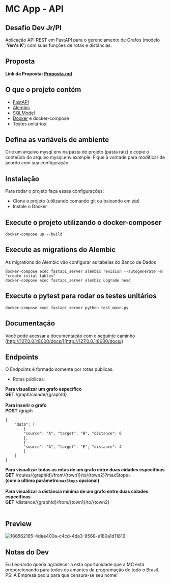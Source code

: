 # MC App - API

## Desafio Dev Jr/Pl

Aplicação API REST em FastAPI para o gerenciamento de Grafos (modelo '<b>Yen's K</b>') com suas funções de rotas e distâncias.

## Proposta
<b>Link da Proposta: [Proposta.md](./proposta.md#desafio-dev-jrpl)</b>

## O que o projeto contém
- [FastAPI](https://fastapi.tiangolo.com/)
- [Alembic](https://alembic.sqlalchemy.org/en/latest/)
- [SQLModel](https://sqlmodel.tiangolo.com/)
- [Docker](https://www.docker.com/) e docker-compose
- Testes unitários

## Defina as variáveis de ambiente
Crie um arquivo mysql.env na pasta do projeto (pasta raiz) e copie o conteúdo do arquivo mysql.env.example. Fique à vontade para modificar de acordo com sua configuração.

## Instalação
Para rodar o projeto faça essas configurações:
- Clone o projeto (utilizando comando git ou baixando em zip)
- Instale o Docker

## Execute o projeto utilizando o docker-composer
```
docker-compose up --build
```

## Execute as migrations do Alembic
As migrations do Alembic vão configurar as tabelas do Banco de Dados
```
docker-compose exec fastapi_server alembic revision --autogenerate -m "create inital tables"
docker-compose exec fastapi_server alembic upgrade head
```

## Execute o pytest para rodar os testes unitários
```
docker-compose exec fastapi_server python test_main.py
```

## Documentação
Você pode acessar a documentação com o seguinte caminho [http://127.0.0.1:8000/docs/](http://127.0.0.1:8000/docs/)

## Endpoints
O Endpoints é formado somente por rotas públicas.
<br>
- Rotas públicas:

<b>Para visualizar um grafo específico</b><br>
<b>GET</b> /graph/cidade/{graphId}<br>
<br>
<b>Para inserir o grafo</b><br>
<b>POST</b> /graph
```
{
    "data": [
        {
        "source": "A", "target": "B", "distance": 6
        },
        {
        "source": "A", "target": "E", "distance": 4
        }
    ]
}
```

<b>Para visualizar todas as rotas de um grafo entre duas cidades específicas</b><br>
<b>GET</b> /routes/{graphId}/from/{town1}/to/{town2}?maxStops=<br>
<b>(com o ultimo parâmetro `maxStops` opcional)</b><br>
<br>
<b>Para visualizar a distância mínima de um grafo entre duas cidades específicas</b><br>
<b>GET</b> /distance/{graphId}/from/{town1}/to/{town2}<br>
<br>
## Preview
![166562165-4dee400a-c4cd-4da3-9568-e180a1d11816](https://user-images.githubusercontent.com/19514153/166841820-38b0b127-8c78-4ad8-b074-c438248e46b8.png)

## Notas do Dev
Eu Leonardo queria agradecer a esta oportunidade que a MC está proporcionando para todos os amantes da programação de todo o Brasil.
PS: A Empresa pediu para que censura-se seu nome!